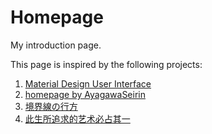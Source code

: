 # Homepage
My introduction page.

This page is inspired by the following projects:
1. [Material Design User Interface](https://www.mdui.org/)
2. [homepage by AyagawaSeirin](https://github.com/AyagawaSeirin/homepage)
3. [境界線の行方](https://www.pixiv.net/artworks/61882825)
4. [此生所追求的艺术必占其一](https://www.pixiv.net/artworks/78143565)